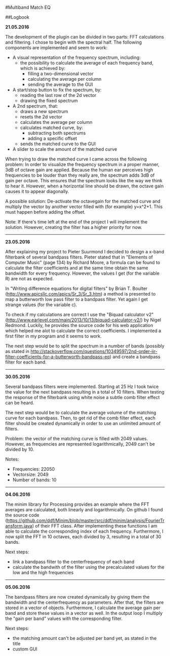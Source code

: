 #Multiband Match EQ

##Logbook

**21.05.2016**

The development of the plugin can be divided in two parts: FFT calculations and filtering. 
I chose to begin with the spectral half. The following components are implemented and seem 
to work:

- A visual representation of the frequency spectrum, including:
  * the possibility to calculate the average of each frequency band, which is achieved by:
    * filling a two-dimensional vector
    * calculating the average per column
    * sending the average to the GUI
- A start/stop button to fix the spectrum, by:
  * reading the last row of the 2d vector
  * drawing the fixed spectrum
- A 2nd spectrum, that:
  * draws a new spectrum
  * resets the 2d vector
  * calculates the average per column
  * calculates matched curve, by: 
    * subtracting both spectrums 
    * adding a specific offset
  * sends the matched curve to the GUI
- A slider to scale the amount of the matched curve

When trying to draw the matched curve I came across the following problem:
In order to visualize the frequency spectrum in a proper manner, 3dB of octave gain are 
applied. Because the human ear perceives high frequencies to be louder than they really are, 
the spectrum adds 3dB of gain per octave. This ensures that the spectrum looks like the way 
we think to hear it. However, when a horizontal line should be drawn, the octave gain causes 
it to appear diagonally.

A possible solution:
De-activate the octavegain for the matched curve and multiply the vector by another vector 
filled with (for example) y=x^2+1. This must happen before adding the offset.

Note:
If there's time left at the end of the project I will implement the solution. However, 
creating the filter has a higher priority for now.

---

**23.05.2016**

After explaining my project to Pieter Suurmond I decided to design a x-band filterbank of 
several bandpass filters. Pieter stated that in "Elements of Computer Music" (page 134) by 
Richard Moore, a formula can be found to calculate the filter coefficients and at the same 
time obtain the same bandwidth for every frequency. However, the values I get (for the 
variable R) are not as expected.

In "Writing difference equations for digital filters" by Brian T. Boulter 
(http://www.apicsllc.com/apics/Sr_3/Sr_3.htm) a method is presented to map a butterworth 
low pass filter to a bandpass filter. Yet again I get strange values (for the variable c).

To check if my calculations are correct I use the "Biquad calculator v2" 
(http://www.earlevel.com/main/2013/10/13/biquad-calculator-v2/) by Nigel Redmond. Luckily, 
he provides the source code for his web application which helped me alot to calculate the 
correct coefficients. I implemented a first filter in my program and it seems to work.

The next step would be to split the spectrum in a number of bands (possibly as stated in 
http://stackoverflow.com/questions/10349597/2nd-order-iir-filter-coefficients-for-a-butterworth-bandpass-eq)
and create a bandpass filter for each band.

---

**30.05.2016**

Several bandpass filters were implemented. Starting at 25 Hz I took twice the value for
the next bandpass resulting in a total of 10 filters. When testing the response of the
filterbank using white noise a subtle comb filter effect can be heard. 

The next step would be to calculate the average volume of the matching curve for each
bandpass. Then, to get rid of the comb filter effect, each filter should be created
dynamically in order to use an unlimited amount of filters.

Problem: the vector of the matching curve is filled with 2049 values. However, as 
frequencies are represented logarithmically, 2049 can't be divided by 10.

Notes:
- Frequencies: 22050
- Vectorsize: 2049
- Number of bands: 10

---

**04.06.2016**

The minim library for Processing provides an example where the FFT averages are
calculated, both linearly and logarithmically. On github I found the source code
(https://github.com/ddf/Minim/blob/master/src/ddf/minim/analysis/FourierTransform.java)
of their FFT class. After implementing these functions I am able to calculate the
corresponding index of each frequency. Furthermore, I now split the FFT in 10 octaves,
each divided by 3, resulting in a total of 30 bands.

Next steps: 
- link a bandpass filter to the centerfrequency of each band
- calculate the bandwith of the filter using the precalculated values for the low and the
  high frequencies

---

**05.06.2016**

The bandpass filters are now created dynamically by giving them the bandwidth and the
centerfrequency as parameters. After that, the filters are stored in a vector of objects.
Furthermore, I calculate the average gain per band and store these values in a vector
as well. In the output loop I multiply the "gain per band" values with the corresponding
filter.

Next steps:
- the matching amount can't be adjusted per band yet, as stated in the title
- custom GUI
